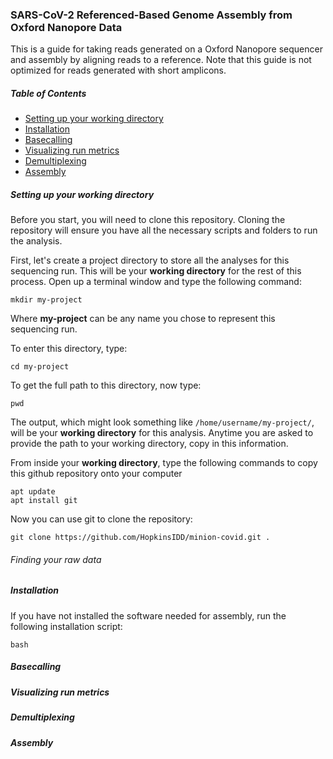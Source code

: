 ### SARS-CoV-2 Referenced-Based Genome Assembly from Oxford Nanopore Data

This is a guide for taking reads generated on a Oxford Nanopore sequencer and assembly by aligning reads to a reference. Note that this guide is not optimized for reads generated with short amplicons.

##### Table of Contents

* [Setting up your working directory](#setting-up-your-working-directory)
* [Installation](#installation)
* [Basecalling](#basecalling)
* [Visualizing run metrics](#visualizing-run-metrics)
* [Demultiplexing](#demultiplexing)
* [Assembly](#assembly)

##### Setting up your working directory

Before you start, you will need to clone this repository. Cloning the repository will ensure you have all the necessary scripts and folders to run the analysis.

First, let's create a project directory to store all the analyses for this sequencing run. This will be your **working directory** for the rest of this process. Open up a terminal window and type the following command:

```
mkdir my-project
```
Where **my-project** can be any name you chose to represent this sequencing run.

To enter this directory, type:

```
cd my-project
```

To get the full path to this directory, now type:

```
pwd
```

The output, which might look something like `/home/username/my-project/`, will be your **working directory** for this analysis. Anytime you are asked to provide the path to your working directory, copy in this information.

From inside your **working directory**, type the following commands to copy this github repository onto your computer

```
apt update
apt install git
```

Now you can use git to clone the repository:

```
git clone https://github.com/HopkinsIDD/minion-covid.git .
```

###### Finding your raw data


##### Installation

If you have not installed the software needed for assembly, run the following installation script:

```
bash
```



##### Basecalling

##### Visualizing run metrics

##### Demultiplexing

##### Assembly